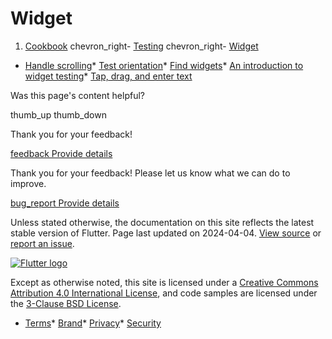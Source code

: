 Widget
======

1. [Cookbook](/cookbook) chevron\_right- [Testing](/cookbook/testing) chevron\_right- [Widget](/cookbook/testing/widget)

* [Handle scrolling](/cookbook/testing/widget/scrolling/)* [Test orientation](/cookbook/testing/widget/orientation/)* [Find widgets](/cookbook/testing/widget/finders/)* [An introduction to widget testing](/cookbook/testing/widget/introduction/)* [Tap, drag, and enter text](/cookbook/testing/widget/tap-drag/)

Was this page's content helpful?

thumb\_up thumb\_down

Thank you for your feedback!

 [feedback Provide details](https://github.com/flutter/website/issues/new?template=1_page_issue.yml&&page-url=https://docs.flutter.dev/cookbook/testing/widget/&page-source=https://github.com/flutter/website/tree/main/src/content/cookbook/testing/widget/index.md)

Thank you for your feedback! Please let us know what we can do to improve.

 [bug\_report Provide details](https://github.com/flutter/website/issues/new?template=1_page_issue.yml&&page-url=https://docs.flutter.dev/cookbook/testing/widget/&page-source=https://github.com/flutter/website/tree/main/src/content/cookbook/testing/widget/index.md)

Unless stated otherwise, the documentation on this site reflects the latest stable version of Flutter. Page last updated on 2024-04-04. [View source](https://github.com/flutter/website/tree/main/src/content/cookbook/testing/widget/index.md) or [report an issue](https://github.com/flutter/website/issues/new?template=1_page_issue.yml&&page-url=https://docs.flutter.dev/cookbook/testing/widget/&page-source=https://github.com/flutter/website/tree/main/src/content/cookbook/testing/widget/index.md "Report an issue with this page").

[![Flutter logo](/assets/images/branding/flutter/logo+text/horizontal/white.svg)](https://flutter.dev)

Except as otherwise noted, this site is licensed under a [Creative Commons Attribution 4.0 International License](https://creativecommons.org/licenses/by/4.0/), and code samples are licensed under the [3-Clause BSD License](https://opensource.org/licenses/BSD-3-Clause).

* [Terms](/tos "Terms of use")* [Brand](/brand "Brand usage guidelines")* [Privacy](https://policies.google.com/privacy "Privacy policy")* [Security](/security "Security philosophy and practices")

   